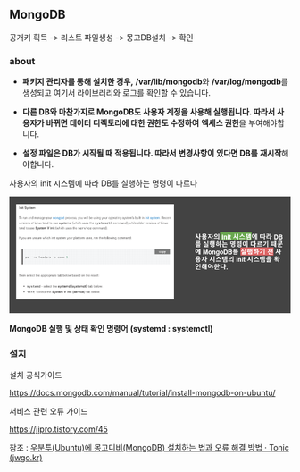 ## MongoDB



공개키 획득 -> 리스트 파일생성 -> 몽고DB설치 -> 확인



### about

- **패키지 관리자를 통해 설치한 경우,** **/var/lib/mongodb**와 **/var/log/mongodb**를 생성되고 여기서 라이브러리와 로그를 확인할 수 있습니다.

- **다른 DB와 마찬가지로 MongoDB도 사용자 계정을 사용해 실행됩니다. 따라서 사용자가 바뀌면 데이터 디렉토리에 대한 권한도 수정하여** **엑세스 권한**을 부여해야합니다.

- **설정 파일은 DB가 시작될 때 적용됩니다. 따라서** **변경사항이 있다면 DB를** **재시작**해야합니다.





사용자의 init 시스템에 따라 DB를 실행하는 명령이 다르다

![init주의](images/init%EC%A3%BC%EC%9D%98-1612425054666.PNG)







**MongoDB 실행 및 상태 확인 명령어** **(systemd : systemctl)**













### 설치

설치 공식가이드

https://docs.mongodb.com/manual/tutorial/install-mongodb-on-ubuntu/

서비스 관련 오류 가이드

https://jipro.tistory.com/45





참조 : [우분투(Ubuntu)에 몽고디비(MongoDB) 설치하는 법과 오류 해결 방법 · Tonic (jwgo.kr)](https://devlog.jwgo.kr/2019/02/26/how-to-install-mongodb-on-ubuntu/)